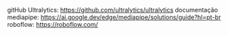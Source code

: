 
gitHub Ultralytics: https://github.com/ultralytics/ultralytics
documentação mediapipe: https://ai.google.dev/edge/mediapipe/solutions/guide?hl=pt-br
roboflow: https://roboflow.com/